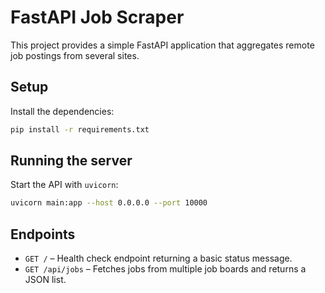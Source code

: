# FastAPI Job Scraper

This project provides a simple FastAPI application that aggregates remote job postings from several sites.

## Setup

Install the dependencies:

```bash
pip install -r requirements.txt
```

## Running the server

Start the API with `uvicorn`:

```bash
uvicorn main:app --host 0.0.0.0 --port 10000
```

## Endpoints

- `GET /` – Health check endpoint returning a basic status message.
- `GET /api/jobs` – Fetches jobs from multiple job boards and returns a JSON list.

